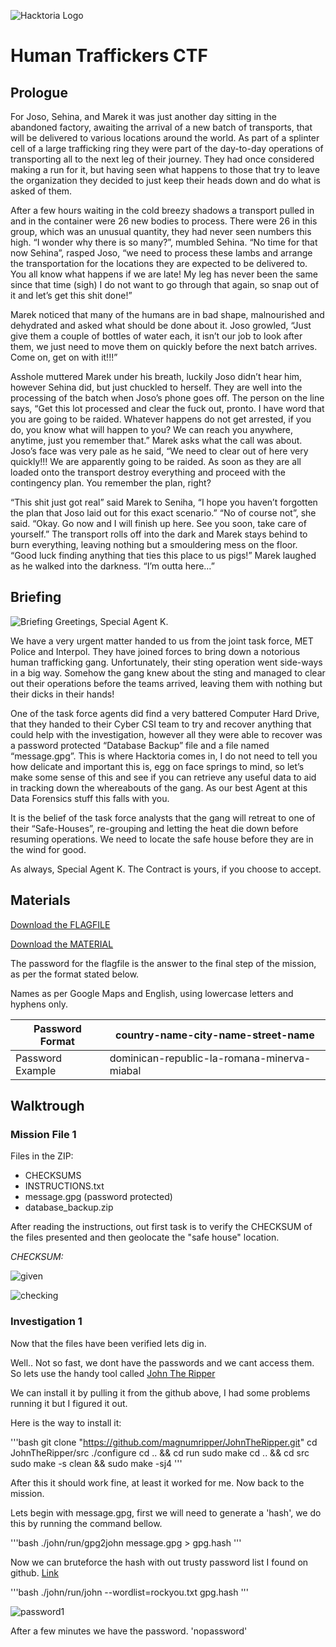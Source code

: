![Hacktoria Logo](https://hacktoria.com/wp-content/uploads/2023/06/hacktoria-logo-v-wide-blue.png)
# Human Traffickers CTF

## Prologue
For Joso, Sehina, and Marek it was just another day sitting in the abandoned factory, awaiting the arrival of a new batch of transports, that will be delivered to various locations around the world. As part of a splinter cell of a large trafficking ring they were part of the day-to-day operations of transporting all to the next leg of their journey. They had once considered making a run for it, but having seen what happens to those that try to leave the organization they decided to just keep their heads down and do what is asked of them.

After a few hours waiting in the cold breezy shadows a transport pulled in and in the container were 26 new bodies to process. There were 26 in this group, which was an unusual quantity, they had never seen numbers this high. “I wonder why there is so many?”, mumbled Sehina. “No time for that now Sehina”, rasped Joso, “we need to process these lambs and arrange the transportation for the locations they are expected to be delivered to. You all know what happens if we are late! My leg has never been the same since that time (sigh) I do not want to go through that again, so snap out of it and let’s get this shit done!”

Marek noticed that many of the humans are in bad shape, malnourished and dehydrated and asked what should be done about it. Joso growled, “Just give them a couple of bottles of water each, it isn’t our job to look after them, we just need to move them on quickly before the next batch arrives. Come on, get on with it!!!”

Asshole muttered Marek under his breath, luckily Joso didn’t hear him, however Sehina did, but just chuckled to herself. They are well into the processing of the batch when Joso’s phone goes off. The person on the line says, “Get this lot processed and clear the fuck out, pronto. I have word that you are going to be raided. Whatever happens do not get arrested, if you do, you know what will happen to you? We can reach you anywhere, anytime, just you remember that.”
Marek asks what the call was about. Joso’s face was very pale as he said, “We need to clear out of here very quickly!!! We are apparently going to be raided. As soon as they are all loaded onto the transport destroy everything and proceed with the contingency plan. You remember the plan, right?

“This shit just got real” said Marek to Seniha, “I hope you haven’t forgotten the plan that Joso laid out for this exact scenario.” “No of course not”, she said. “Okay. Go now and I will finish up here. See you soon, take care of yourself.”
The transport rolls off into the dark and Marek stays behind to burn everything, leaving nothing but a smouldering mess on the floor. “Good luck finding anything that ties this place to us pigs!” Marek laughed as he walked into the darkness. “I’m outta here…”

## Briefing
![Briefing](https://hacktoria.com/wp-content/uploads/2023/05/news-report.jpg)
Greetings, Special Agent K.

We have a very urgent matter handed to us from the joint task force, MET Police and Interpol. They have joined forces to bring down a notorious human trafficking gang. Unfortunately, their sting operation went side-ways in a big way. Somehow the gang knew about the sting and managed to clear out their operations before the teams arrived, leaving them with nothing but their dicks in their hands!

One of the task force agents did find a very battered Computer Hard Drive, that they handed to their Cyber CSI team to try and recover anything that could help with the investigation, however all they were able to recover was a password protected “Database Backup” file and a file named “message.gpg”. This is where Hacktoria comes in, I do not need to tell you how delicate and important this is, egg on face springs to mind, so let’s make some sense of this and see if you can retrieve any useful data to aid in tracking down the whereabouts of the gang.
As our best Agent at this Data Forensics stuff this falls with you.

It is the belief of the task force analysts that the gang will retreat to one of their “Safe-Houses”, re-grouping and letting the heat die down before resuming operations. We need to locate the safe house before they are in the wind for good.

As always, Special Agent K. The Contract is yours, if you choose to accept.

## Materials

[Download the FLAGFILE](https://hacktoria.com/wp-content/contracts/flags/2023/flagfile-human-traffickers.zip)

[Download the MATERIAL](https://hacktoria.com/wp-content/contracts/items/2023/human-traffickers/mission-files-01-human-traffickers.zip)

The password for the flagfile is the answer to the final step of the mission, as per the format stated below.

Names as per Google Maps and English, using lowercase letters and hyphens only.

| Password Format | country-name-city-name-street-name |
|---|---|
|Password Example | dominican-republic-la-romana-minerva-miabal |

## Walktrough
### Mission File 1

Files in the ZIP:
* CHECKSUMS
* INSTRUCTIONS.txt
* message.gpg (password protected)
* database_backup.zip

After reading the instructions, out first task is to verify the CHECKSUM of the files presented and then geolocate the "safe house" location.

*CHECKSUM:*

![given](https://i.imgur.com/7VB2icb.png)

![checking](https://i.imgur.com/dG25iA3.png)
### Investigation 1
Now that the files have been verified lets dig in.

Well.. Not so fast, we dont have the passwords and we cant access them. So lets use the handy tool called [John The Ripper](https://github.com/openwall/john)

We can install it by pulling it from the github above, I had some problems running it but I figured it out.

Here is the way to install it:

'''bash
git clone "https://github.com/magnumripper/JohnTheRipper.git"
cd JohnTheRipper/src 
./configure 
cd .. && cd run
sudo make
cd .. && cd src
sudo make -s clean && sudo make -sj4 
'''

After this it should work fine, at least it worked for me. Now back to the mission.

Lets begin with message.gpg, first we will need to generate a 'hash', we do this by running the command bellow.

'''bash
./john/run/gpg2john message.gpg > gpg.hash
'''

Now we can bruteforce the hash with out trusty password list I found on github. [Link](https://www.google.com/url?sa=t&rct=j&q=&esrc=s&source=web&cd=&cad=rja&uact=8&ved=2ahUKEwj0_peR2bf_AhUUnVwKHRhZAW8QFnoECA4QAQ&url=https%3A%2F%2Fgithub.com%2Fbrannondorsey%2Fnaive-hashcat%2Freleases%2Fdownload%2Fdata%2Frockyou.txt&usg=AOvVaw3snAERl1mU6Ccr4WFEazBd)

'''bash
./john/run/john --wordlist=rockyou.txt gpg.hash
'''

![password1](https://i.imgur.com/uDJ8RCA.png)

After a few minutes we have the password. 'nopassword'
